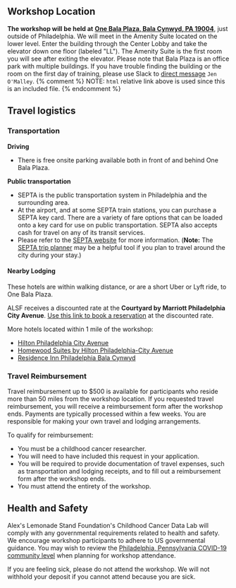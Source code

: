 
<!--
INSTRUCTIONS:

Please update this file to reflect logistics for the workshop being taught.
Content in this page will automatically be rendered in the `workshop-logistics.md` page, which should _not_ be modified.
-->


## Workshop Location

**The workshop will be held at** [**One Bala Plaza, Bala Cynwyd, PA 19004**](https://www.google.com/maps/place/One+Bala+Plaza/@40.0073079,-75.2221085,17z/data=!3m1!4b1!4m5!3m4!1s0x89c6b89e7102a3b5:0x77dce0b150a7df52!8m2!3d40.0073798!4d-75.2199724?utm_campaign=CCDL_Workshops&utm_source=hs_email&utm_medium=email&_hsenc=p2ANqtz--pRa135WXpaamTCddydLZAXVv6QwBlCpR9HqVWrGN1EmHMVqdhOeW6wlCMhaR6eCaT1Ekh), just outside of Philadelphia.
We will meet in the Amenity Suite located on the lower level.
Enter the building through the Center Lobby and take the elevator down one floor (labeled "LL").
The Amenity Suite is the first room you will see after exiting the elevator.
Please note that Bala Plaza is an office park with multiple buildings.
If you have trouble finding the building or the room on the first day of training, please use Slack to [direct message](/software-setup/slack-procedures.html#using-direct-messages-during-training) `Jen O'Malley`.
 {% comment %}
 NOTE: `html` relative link above is used since this is an included file.
 {% endcomment %}

## Travel logistics
### Transportation

**Driving**

* There is free onsite parking available both in front of and behind One Bala Plaza.

**Public transportation**

* SEPTA is the public transportation system in Philadelphia and the surrounding area.
* At the airport, and at some SEPTA train stations, you can purchase a SEPTA key card. There are a variety of fare options that can be loaded onto a key card for use on public transportation. SEPTA also accepts cash for travel on any of its transit services.
* Please refer to the [SEPTA website](https://www5.septa.org/travel/) for more information. (**Note:** The [SEPTA trip planner](https://beta-plan.septa.org/#/) may be a helpful tool if you plan to travel around the city during your stay.)

#### Nearby Lodging

These hotels are within walking distance, or are a short Uber or Lyft ride, to One Bala Plaza.

ALSF receives a discounted rate at the **Courtyard by Marriott Philadelphia City Avenue**. 
[Use this link to book a reservation](https://www.marriott.com/event-reservations/reservation-link.mi?id=1687786457883&key=CORP&app=resvlink) at the discounted rate.

More hotels located within 1 mile of the workshop:

* [Hilton Philadelphia City Avenue](https://www.hilton.com/en/hotels/phlphhf-hilton-philadelphia-city-avenue/)
* [Homewood Suites by Hilton Philadelphia-City Avenue](https://www.hilton.com/en/hotels/phlcahw-homewood-suites-philadelphia-city-avenue)
* [Residence Inn Philadelphia Bala Cynwyd](https://www.marriott.com/en-us/hotels/phlrb-residence-inn-philadelphia-bala-cynwyd/overview/)

### Travel Reimbursement

Travel reimbursement up to $500 is available for participants who reside more than 50 miles from the workshop location.
If you requested travel reimbursement, you will receive a reimbursement form after the workshop ends.
Payments are typically processed within a few weeks.
You are responsible for making your own travel and lodging arrangements.

To qualify for reimbursement:

* You must be a childhood cancer researcher.
* You will need to have included this request in your application.
* You will be required to provide documentation of travel expenses, such as transportation and lodging receipts, and to fill out a reimbursement form after the workshop ends.
* You must attend the entirety of the workshop.

## Health and Safety

Alex's Lemonade Stand Foundation's Childhood Cancer Data Lab will comply with any governmental requirements related to health and safety.
We encourage workshop participants to adhere to US governmental guidance.
You may wish to review the [Philadelphia, Pennsylvania COVID-19 community level](https://covid.cdc.gov/covid-data-tracker/#trends_weeklydeaths_select_00) when planning for workshop attendance.


If you are feeling sick, please do not attend the workshop.
We will not withhold your deposit if you cannot attend because you are sick.
